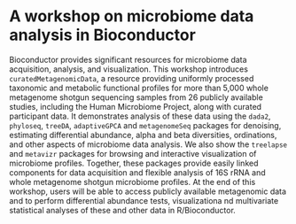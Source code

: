# A workshop on microbiome data analysis in Bioconductor

Bioconductor provides significant resources for microbiome data acquisition, analysis, and visualization. This workshop introduces `curatedMetagenomicData`, a resource providing uniformly processed taxonomic and metabolic functional profiles for more than 5,000 whole metagenome shotgun sequencing samples from 26 publicly available studies, including the Human Microbiome Project, along with curated participant data. It demonstrates analysis of these data using the `dada2`, `phyloseq`, `treeDA`, `adaptiveGPCA` and `metagenomeSeq` packages for denoising, estimating differential abundance, alpha and beta diversities, ordinations, and other aspects of microbiome data analysis.
We also show the `treelapse` and `metavizr` packages for browsing and interactive visualization of microbiome profiles. Together, these packages provide easily linked components for data acquisition and flexible analysis of 16S rRNA and whole metagenome shotgun microbiome profiles. At the end of this workshop, users will be able to access publicly available metagenomic data and to perform differential abundance tests, visualizationa nd
multivariate statistical analyses of these and other data in R/Bioconductor.
